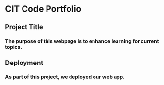 # CIT Code Portfolio

## Project Title

### The purpose of this webpage is to enhance learning for current topics.

## Deployment

### As part of this project, we deployed our web app.
